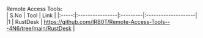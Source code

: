 Remote Access Tools:
<br>
| S.No | Tool            |  Link |
|:-----:|:----------------|:---------|:--------------------|
|1  | RustDesk  | https://github.com/IRB0T/Remote-Access-Tools---4N6/tree/main/RustDesk |
